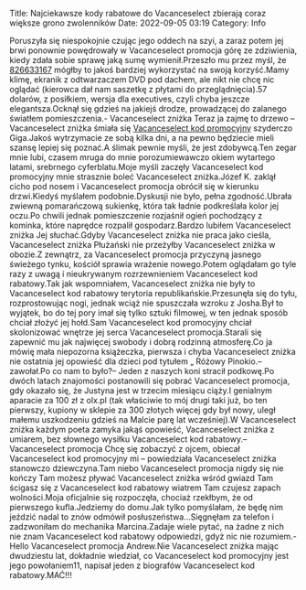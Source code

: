 Title: Najciekawsze kody rabatowe do Vacanceselect zbierają coraz większe grono zwolenników
Date: 2022-09-05 03:19
Category: Info

Poruszyła się niespokojnie czując jego oddech na szyi, a zaraz potem jej brwi ponownie powędrowały w Vacanceselect promocja górę ze zdziwienia, kiedy zdała sobie sprawę jaką sumę wymienił.Przeszło mu przez myśl, że [826633167](https://telinfo.co/pl/numer/826633167/) mógłby to jakoś bardziej wykorzystać na swoją korzyść.Mamy klimę, ekranik z odtwarzaczem DVD pod dachem, ale nikt nie chcę nic oglądać (kierowca dał nam saszetkę z płytami do przeglądnięcia).57 dolarów, z posiłkiem, wersja dla executives, czyli chyba jeszcze elegantsza.Ocknął się gdzieś na jakiejś drodze, prowadzącej do zalanego światłem pomieszczenia.- Vacanceselect zniżka Teraz ja zajmę to drzewo – Vacanceselect zniżka śmiała się [Vacanceselect kod promocyjny](https://promki.pl/kody-rabatowe/vacanceselect) szyderczo Giga.Jakoś wytrzymacie ze sobą kilka dni, a na pewno będziecie mieli szansę lepiej się poznać.A ślimak pewnie myśli, że jest zdobywcą.Ten zegar mnie lubi, czasem mruga do mnie porozumiewawczo okiem wytartego latami, srebrnego cyferblatu.Moje myśli zaczęły Vacanceselect kod promocyjny mnie strasznie boleć Vacanceselect zniżka.Józef K. zaklął cicho pod nosem i Vacanceselect promocja obrócił się w kierunku drzwi.Kiedyś myślałem podobnie.Dyskusji nie było, pełna zgodność.Ubrała zwiewną pomarańczową sukienkę, która tak ładnie podkreślała kolor jej oczu.Po chwili jednak pomieszczenie rozjaśnił ogień pochodzący z kominka, które naprędce rozpalił gospodarz.Bardzo lubiłem Vacanceselect zniżka Jej słuchać.Gdyby Vacanceselect zniżka nie praca jako cieśla, Vacanceselect zniżka Płużański nie przeżyłby Vacanceselect zniżka w obozie.Z zewnątrz, za Vacanceselect promocja przyczyną jasnego świeżego tynku, kościół sprawia wrażenie nowego.Potem oglądałam go tyle razy z uwagą i nieukrywanym rozrzewnieniem Vacanceselect kod rabatowy.Tak jak wspomniałem, Vacanceselect zniżka nie były to Vacanceselect kod rabatowy terytoria republikańskie.Przesunęła się do tyłu, rozprostowując nogi, jednak wciąż nie spuszczała wzroku z Josha.Był to wyjątek, bo do tej pory imał się tylko sztuki filmowej, w ten jednak sposób chciał złożyć jej hołd.Sam Vacanceselect kod promocyjny chciał skolonizować wnętrze jej serca Vacanceselect promocja.Starali się zapewnić mu jak najwięcej swobody i dobrą rodzinną atmosferę.Co ja mówię mała niepozorna książeczka, pierwsza i chyba Vacanceselect zniżka nie ostatnia jej opowieść dla dzieci pod tytułem „ Różowy Pinokio.– zawołał.Po co nam to było?– Jeden z naszych koni stracił podkowę.Po dwóch latach znajomości postanowili się pobrać Vacanceselect promocja, gdy okazało się, że Justyna jest w trzecim miesiącu ciąży.I genialnym aparacie za 100 zł z olx.pl (tak właściwie to mój drugi taki już, bo ten pierwszy, kupiony w sklepie za 300 złotych więcej gdy był nowy, uległ małemu uszkodzeniu gdzieś na Malcie parę lat wcześniej).W Vacanceselect zniżka każdym poeta zamyka jakąś opowieść, Vacanceselect zniżka z umiarem, bez słownego wysiłku Vacanceselect kod rabatowy.– Vacanceselect promocja Chcę się zobaczyć z ojcem, obiecał Vacanceselect kod promocyjny mi – powiedziała Vacanceselect zniżka stanowczo dziewczyna.Tam niebo Vacanceselect promocja nigdy się nie kończy Tam możesz pływać Vacanceselect zniżka wśród gwiazd Tam ścigasz się z Vacanceselect kod rabatowy wiatrem Tam czujesz zapach wolności.Moja oficjalnie się rozpoczęła, chociaż rzekłbym, że od pierwszego kufla.Jedziemy do domu.Jak tylko pomyślałam, że będę nim jeździć nadal to znów odmówił posłuszeństwa...Sięgnęłam za telefon i zadzwoniłam do mechanika Marcina.Zadaje wiele pytać, na żadne z nich nie znam Vacanceselect kod rabatowy odpowiedzi, gdyż nic nie rozumiem.- Hello Vacanceselect promocja Andrew.Nie Vacanceselect zniżka mając dwudziestu lat, dokładnie wiedział, co Vacanceselect kod promocyjny jest jego powołaniem11, napisał jeden z biografów Vacanceselect kod rabatowy.MAĆ!!!
